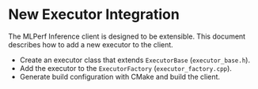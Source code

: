 # New Executor Integration

The MLPerf Inference client is designed to be extensible. This document describes how to add a new executor to the client.

- Create an executor class that extends `ExecutorBase` (`executor_base.h`).
- Add the executor to the `ExecutorFactory` (`executor_factory.cpp`).
- Generate build configuration with CMake and build the client.

